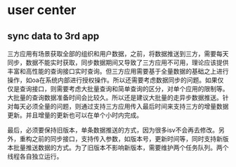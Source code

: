# user center

## sync data to 3rd app

三方应用有场景获取全部的组织和用户数据，之前，将数据推送到三方，需要每天同步，数据不能实时获取，同步数据期间又导致了三方应用不可用，理论应该提供丰富和高性能的查询接口实时查询。但三方应用需要基于全量数据的基础之上进行操作，如oa在系统内部进行授权操作。所以还需要考虑数据同步的问题。如果仅仅是查询接口，则需要考虑大批量查询和简单查询的区分，对单个应用的限制等。大批量的查询数据准备时间会比较久。所以还是建议大批量的走异步数据推送。针对每天必须全量的问题，则通过支持三方应用传入最后时间来支持三方的增量数据更新。并且增量的更新也可以在单个小时内完成。

最后，必须要保持旧版本，单条数据推送的方式，因为很多isv不会再去修改。另外，重构之前的同步接口，支持传入参数，如版本号，更新时间等，同时支持新版本批量推送数据的方式。为了旧版本不影响新版本，需要维护两个任务队列。两个线程各自独立运行。
